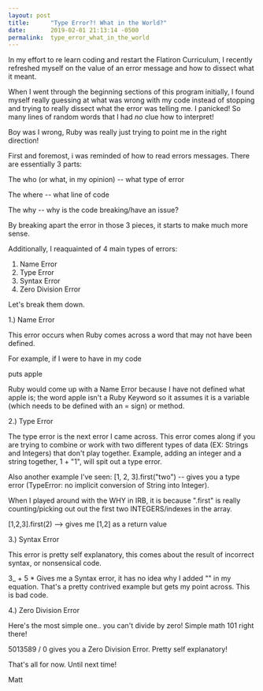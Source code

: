 ```yaml
---
layout: post
title:      "Type Error?! What in the World?"
date:       2019-02-01 21:13:14 -0500
permalink:  type_error_what_in_the_world
---
```


In my effort to re learn coding and restart the Flatiron Curriculum, I recently refreshed myself on the value of an error message and how to dissect what it meant.

When I went through the beginning sections of this program initially, I found myself really guessing at what was wrong with my code instead of stopping and trying to really dissect what the error was telling me. I panicked! So many lines of random words that I had *no* clue how to interpret! 

Boy was I wrong, Ruby was really just trying to point me in the right direction!

First and foremost, i was reminded of how to read errors messages. There are essentially 3 parts:

The who (or what, in my opinion) -- what type of error

The where -- what line of code

The why -- why is the code breaking/have an issue?

By breaking apart the error in those 3 pieces, it starts to make much more sense.

Additionally, I reaquainted of 4 main types of errors:

1. Name Error
2. Type Error
3. Syntax Error
4. Zero Division Error

Let's break them down.

1.) Name Error 

This error occurs when Ruby comes across a word that may not have been defined.

For example, if I were to have in my code 

puts apple

Ruby would come up with a Name Error because I have not defined what apple is; the word apple isn't a Ruby Keyword so it assumes it is a variable (which needs to be defined with an = sign) or method.

2.) Type Error

The type error is the next error I came across. This error comes along if you are trying to combine or work with two different types of data (EX: Strings and Integers) that don't play together. Example, adding an integer and a string together, 1 + "1", will spit out a type error.

Also another example I've seen: [1, 2, 3].first("two") -- gives you a type error (TypeError: no implicit conversion of String into Integer). 

When I played around with the WHY in IRB, it is because ".first" is really counting/picking out out the first two INTEGERS/indexes in the array.

[1,2,3].first(2) --> gives me [1,2] as a return value


3.) Syntax Error

This error is pretty self explanatory, this comes about the result of incorrect syntax, or nonsensical code.

3_ + 5 
*
Gives me a Syntax error, it has no idea why I added "" in my equation. That's a pretty contrived example but gets my point across. This is bad code.

4.) Zero Division Error

Here's the most simple one.. you can't divide by zero! Simple math 101 right there!

5013589 / 0 gives you a Zero Division Error. Pretty self explanatory!

That's all for now. Until next time!

Matt
